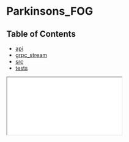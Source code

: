 # Parkinsons_FOG

## Table of Contents

- [api](docs/api/app/index.md)
- [grpc_stream](docs/grpc_stream/index.md)
- [src](docs/src/index.md)
- [tests](docs/tests/index.md)

<iframe src="docs/main.md"></iframe>